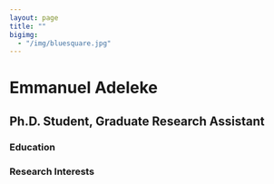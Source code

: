 ```yaml
---
layout: page
title: ""
bigimg: 
  - "/img/bluesquare.jpg"
---
```


# Emmanuel Adeleke
## Ph.D. Student, Graduate Research Assistant

### Education


### Research Interests

